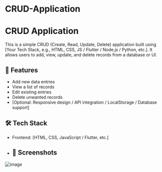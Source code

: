 # CRUD-Application

# CRUD Application

This is a simple CRUD (Create, Read, Update, Delete) application built using [Your Tech Stack, e.g., HTML, CSS, JS / Flutter / Node.js / Python, etc.]. It allows users to add, view, update, and delete records from a database or UI.

## 🚀 Features

- Add new data entries
- View a list of records
- Edit existing entries
- Delete unwanted records
- [Optional: Responsive design / API integration / LocalStorage / Database support]

## 🛠️ Tech Stack

- Frontend: [HTML, CSS, JavaScript / Flutter, etc.]

- ## 📸 Screenshots

![image](https://github.com/user-attachments/assets/6c27d750-5e8d-4783-b15b-0276a7bdde6a)
